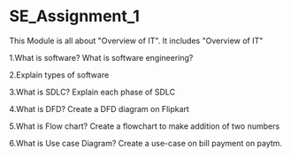 # SE_Assignment_1

This Module is all about "Overview of IT".
It includes  "Overview of IT"

1.What is software? What is software engineering?

2.Explain types of software

3.What is SDLC? Explain each phase of SDLC

4.What is DFD? Create a DFD diagram on Flipkart

5.What is Flow chart? Create a flowchart to make addition of two numbers

6.What is Use case Diagram? Create a use-case on bill payment on paytm.

